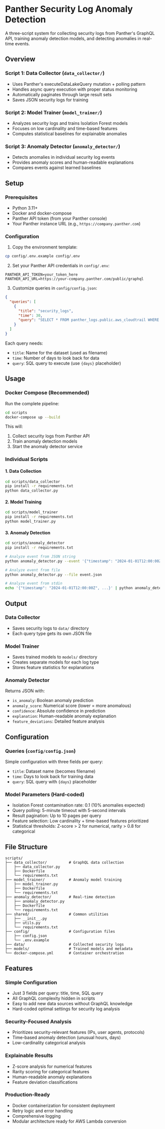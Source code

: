 # Panther Security Log Anomaly Detection

A three-script system for collecting security logs from Panther's GraphQL API, training anomaly detection models, and detecting anomalies in real-time events.

## Overview

### Script 1: Data Collector (`data_collector/`)
- Uses Panther's executeDataLakeQuery mutation + polling pattern
- Handles async query execution with proper status monitoring
- Automatically paginates through large result sets
- Saves JSON security logs for training

### Script 2: Model Trainer (`model_trainer/`)
- Analyzes security logs and trains Isolation Forest models
- Focuses on low cardinality and time-based features
- Computes statistical baselines for explainable anomalies

### Script 3: Anomaly Detector (`anomaly_detector/`)
- Detects anomalies in individual security log events
- Provides anomaly scores and human-readable explanations
- Compares events against learned baselines

## Setup

### Prerequisites
- Python 3.11+
- Docker and docker-compose
- Panther API token (from your Panther console)
- Your Panther instance URL (e.g., `https://company.panther.com`)

### Configuration

1. Copy the environment template:
```bash
cp config/.env.example config/.env
```

2. Set your Panther API credentials in `config/.env`:
```
PANTHER_API_TOKEN=your_token_here
PANTHER_API_URL=https://your-company.panther.com/public/graphql
```

3. Customize queries in `config/config.json`:
```json
{
  "queries": [
    {
      "title": "security_logs",
      "time": 30,
      "query": "SELECT * FROM panther_logs.public.aws_cloudtrail WHERE p_event_time >= now() - interval '{days} days'"
    }
  ]
}
```

Each query needs:
- `title`: Name for the dataset (used as filename)
- `time`: Number of days to look back for data
- `query`: SQL query to execute (use `{days}` placeholder)

## Usage

### Docker Compose (Recommended)

Run the complete pipeline:
```bash
cd scripts
docker-compose up --build
```

This will:
1. Collect security logs from Panther API
2. Train anomaly detection models
3. Start the anomaly detector service

### Individual Scripts

#### 1. Data Collection
```bash
cd scripts/data_collector
pip install -r requirements.txt
python data_collector.py
```

#### 2. Model Training
```bash
cd scripts/model_trainer
pip install -r requirements.txt
python model_trainer.py
```

#### 3. Anomaly Detection
```bash
cd scripts/anomaly_detector
pip install -r requirements.txt

# Analyze event from JSON string
python anomaly_detector.py --event '{"timestamp": "2024-01-01T12:00:00Z", "source": "app", ...}'

# Analyze event from file
python anomaly_detector.py --file event.json

# Analyze event from stdin
echo '{"timestamp": "2024-01-01T12:00:00Z", ...}' | python anomaly_detector.py
```

## Output

### Data Collector
- Saves security logs to `data/` directory
- Each query type gets its own JSON file

### Model Trainer  
- Saves trained models to `models/` directory
- Creates separate models for each log type
- Stores feature statistics for explanations

### Anomaly Detector
Returns JSON with:
- `is_anomaly`: Boolean anomaly prediction
- `anomaly_score`: Numerical score (lower = more anomalous)
- `confidence`: Absolute confidence in prediction
- `explanation`: Human-readable anomaly explanation
- `feature_deviations`: Detailed feature analysis

## Configuration

### Queries (`config/config.json`)
Simple configuration with three fields per query:
- `title`: Dataset name (becomes filename)
- `time`: Days to look back for training data
- `query`: SQL query with `{days}` placeholder

### Model Parameters (Hard-coded)
- Isolation Forest contamination rate: 0.1 (10% anomalies expected)
- Query polling: 5-minute timeout with 5-second intervals
- Result pagination: Up to 10 pages per query
- Feature selection: Low cardinality + time-based features prioritized
- Statistical thresholds: Z-score > 2 for numerical, rarity > 0.8 for categorical

## File Structure
```
scripts/
├── data_collector/          # GraphQL data collection
│   ├── data_collector.py
│   ├── Dockerfile
│   └── requirements.txt
├── model_trainer/           # Anomaly model training
│   ├── model_trainer.py
│   ├── Dockerfile  
│   └── requirements.txt
├── anomaly_detector/        # Real-time detection
│   ├── anomaly_detector.py
│   ├── Dockerfile
│   └── requirements.txt
├── shared/                  # Common utilities
│   ├── __init__.py
│   ├── utils.py
│   └── requirements.txt
├── config/                  # Configuration files
│   ├── config.json
│   └── .env.example
├── data/                    # Collected security logs
├── models/                  # Trained models and metadata
└── docker-compose.yml       # Container orchestration
```

## Features

### Simple Configuration
- Just 3 fields per query: title, time, SQL query
- All GraphQL complexity hidden in scripts
- Easy to add new data sources without GraphQL knowledge
- Hard-coded optimal settings for security log analysis

### Security-Focused Analysis
- Prioritizes security-relevant features (IPs, user agents, protocols)
- Time-based anomaly detection (unusual hours, days)
- Low-cardinality categorical analysis

### Explainable Results
- Z-score analysis for numerical features
- Rarity scoring for categorical features  
- Human-readable anomaly explanations
- Feature deviation classifications

### Production-Ready
- Docker containerization for consistent deployment
- Retry logic and error handling
- Comprehensive logging
- Modular architecture ready for AWS Lambda conversion